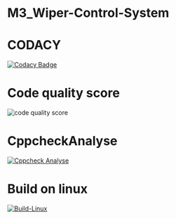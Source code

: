 # M3_Wiper-Control-System
# CODACY
[![Codacy Badge](https://app.codacy.com/project/badge/Grade/8a0c030123c24c0c8a67f085d4b3377f)](https://www.codacy.com/gh/kavyagolagana/M3_Car-Wiper-Control-System/dashboard?utm_source=github.com&amp;utm_medium=referral&amp;utm_content=kavyagolagana/M3_Car-Wiper-Control-System&amp;utm_campaign=Badge_Grade)
# Code quality score
![code quality score](https://api.codiga.io/project/33328/score/svg)
# CppcheckAnalyse
[![Cppcheck Analyse](https://github.com/kavyagolagana/M2_LDR_Sensor/actions/workflows/Cppcheck_Analyse.yml/badge.svg)](https://github.com/kavyagolagana/M2_LDR_Sensor/actions/workflows/Cppcheck_Analyse.yml)
# Build on linux
[![Build-Linux](https://github.com/kavyagolagana/M2_LDR_Sensor/actions/workflows/Build%20on%20linux.yml/badge.svg)](https://github.com/kavyagolagana/M2_LDR_Sensor/actions/workflows/Build%20on%20linux.yml)
